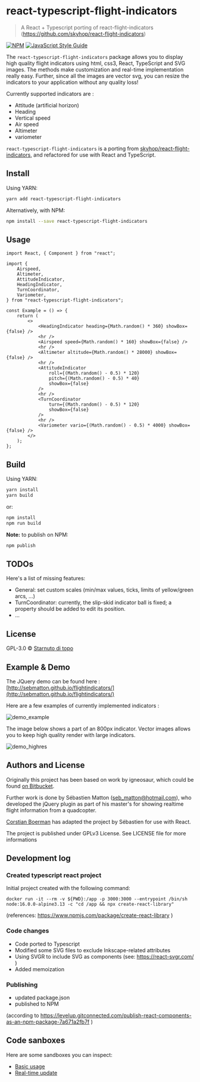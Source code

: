 # react-typescript-flight-indicators

> A React + Typescript porting of react-flight-indicators (https://github.com/skyhop/react-flight-indicators)

[![NPM](https://img.shields.io/npm/v/react-typescript-flight-indicators.svg)](https://www.npmjs.com/package/react-typescript-flight-indicators) [![JavaScript Style Guide](https://img.shields.io/badge/code_style-standard-brightgreen.svg)](https://standardjs.com)

The `react-typescript-flight-indicators` package allows you to display high quality flight indicators using html, css3, React, TypeScript and SVG images.
The methods make customization and real-time implementation really easy.
Further, since all the images are vector svg, you can resize the indicators to your application without any quality loss!

Currently supported indicators are :

-   Attitude (artificial horizon)
-   Heading
-   Vertical speed
-   Air speed
-   Altimeter
-   variometer

`react-typescript-flight-indicators` is a porting from [skyhop/react-flight-indicators](https://github.com/skyhop/react-flight-indicators), and refactored for use with React and TypeScript.

## Install

Using YARN:

```bash
yarn add react-typescript-flight-indicators
```

Alternatively, with NPM:

```bash
npm install --save react-typescript-flight-indicators
```

## Usage

```tsx
import React, { Component } from "react";

import {
    Airspeed,
    Altimeter,
    AttitudeIndicator,
    HeadingIndicator,
    TurnCoordinator,
    Variometer,
} from "react-typescript-flight-indicators";

const Example = () => {
    return (
        <>
            <HeadingIndicator heading={Math.random() * 360} showBox={false} />
            <hr />
            <Airspeed speed={Math.random() * 160} showBox={false} />
            <hr />
            <Altimeter altitude={Math.random() * 28000} showBox={false} />
            <hr />
            <AttitudeIndicator
                roll={(Math.random() - 0.5) * 120}
                pitch={(Math.random() - 0.5) * 40}
                showBox={false}
            />
            <hr />
            <TurnCoordinator
                turn={(Math.random() - 0.5) * 120}
                showBox={false}
            />
            <hr />
            <Variometer vario={(Math.random() - 0.5) * 4000} showBox={false} />
        </>
    );
};
```

## Build

Using YARN:

```bash
yarn install
yarn build
```

or:

```bash
npm install
npm run build
```

**Note:** to publish on NPM:

```bash
npm publish
```

## TODOs

Here's a list of missing features:

-   General: set custom scales (min/max values, ticks, limits of yellow/green arcs, ...)
-   TurnCoordinator: currently, the slip-skid indicator ball is fixed; a property should be added to edit its position.
-   ...

## License

GPL-3.0 © [Starnuto di topo](https://github.com/starnutoditopo)

## Example & Demo

The JQuery demo can be found here : [http://sebmatton.github.io/flightindicators/](http://sebmatton.github.io/flightindicators/)

Here are a few examples of currently implemented indicators :

![demo_example](documentation/example.png "Indicator examples")

The image below shows a part of an 800px indicator. Vector images allows you to keep high quality render with large indicators.

![demo_highres](documentation/example_highres.png "High resolution indicator")

## Authors and License

Originally this project has been based on work by igneosaur, which could be found [on Bitbucket](https://bitbucket.org/igneosaur/attitude-indicator).

Further work is done by Sébastien Matton (seb_matton@hotmail.com), who developed the jQuery plugin as part of his master's for showing realtime flight information from a quadcopter.

[Corstian Boerman](https://corstianboerman.com) has adapted the project by Sébastien for use with React.

The project is published under GPLv3 License. See LICENSE file for more informations

## Development log

### Created typescript react project

Initial project created with the following command:

    docker run -it --rm -v ${PWD}:/app -p 3000:3000 --entrypoint /bin/sh node:16.0.0-alpine3.13 -c "cd /app && npx create-react-library"

(references: https://www.npmjs.com/package/create-react-library )

### Code changes

-   Code ported to Typescript
-   Modified some SVG files to exclude Inkscape-related attributes
-   Using SVGR to include SVG as components (see: https://react-svgr.com/ )
-   Added memoization

### Publishing

-   updated package.json
-   published to NPM

(according to https://levelup.gitconnected.com/publish-react-components-as-an-npm-package-7a671a2fb7f )

## Code sanboxes

Here are some sandboxes you can inspect:

-   [Basic usage](https://codesandbox.io/s/8yq47)
-   [Real-time update](https://codesandbox.io/s/7wwfs)
